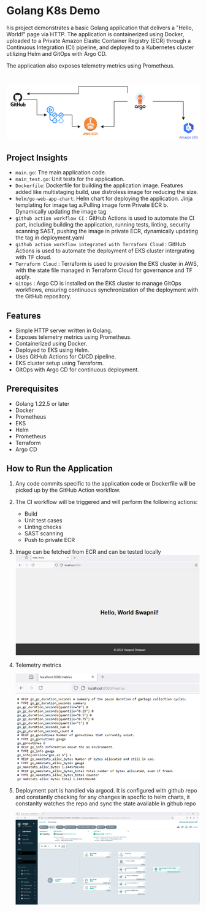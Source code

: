 # Golang K8s Demo

his project demonstrates a basic Golang application that delivers a "Hello, World!" page via HTTP. The application is containerized using Docker, uploaded to a Private Amazon Elastic Container Registry (ECR) through a Continuous Integration (CI) pipeline, and deployed to a Kubernetes cluster utilizing Helm and GitOps with Argo CD.

The application also exposes telemetry metrics using Prometheus.

#
![Architecture Diagram](./diagram.png)

## Project Insights

- `main.go`: The main application code.
- `main_test.go`: Unit tests for the application.
- `Dockerfile`: Dockerfile for building the application image. Features added like multistaging build, use distroless image for reducing the size.
- `helm/go-web-app-chart`: Helm chart for deploying the application. Jinja templating for image tag
                            a.Pulling image form Private ECR
                            b. Dynamically updating the image tag 
- `github action workflow CI` : GitHub Actions is used to automate the CI part, including building the application, running tests, linting, security scanning SAST, 
                              pushing the image in private ECR, dynamically updating the tag in deployment.yaml
- `github action workflow integrated with Terraform Cloud` : GitHub Actions is used to automate the deployment of EKS cluster intergrating with TF cloud. 
- `Terraform Cloud` : Terraform is used to provision the EKS cluster in AWS, with the state file managed in Terraform Cloud for governance and TF apply.
- `GitOps` : Argo CD is installed on the EKS cluster to manage GitOps workflows, ensuring continuous synchronization of the deployment with the GitHub repository.

## Features

- Simple HTTP server written in Golang.
- Exposes telemetry metrics using Prometheus.
- Containerized using Docker.
- Deployed to EKS using Helm.
- Uses GitHub Actions for CI/CD pipeline.
- EKS cluster setup using Terraform.
- GitOps with Argo CD for continuous deployment.

## Prerequisites

- Golang 1.22.5 or later
- Docker
- Prometheus
- EKS
- Helm
- Prometheus
- Terraform
- Argo CD

## How to Run the Application

1. Any code commits specific to the application code or Dockerfile will be picked up by the GitHub Action workflow.
   
2. The CI workflow will be triggered and will perform the following actions:
    - Build
    - Unit test cases
    - Linting checks
    - SAST scanning
    - Push to private ECR
3. Image can be fetched from ECR and can be tested locally
   ![Home Page](./images/homepage.png)


4. Telemetry metrics
   
   ![Telemetry](./images/telemetry.png)

5. Deployment part is handled via argocd. It is configured with github repo and constantly checking for any changes in specfic to helm charts, it constanlty watches the repo and sync the state available in github repo

   ![ArgoCD](./images/argo.png)
   
 
